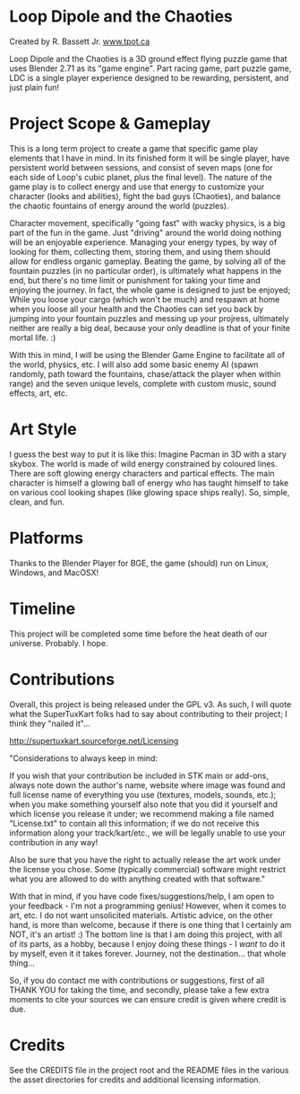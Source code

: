 Loop Dipole and the Chaoties
==========

Created by R. Bassett Jr.
www.tpot.ca

Loop Dipole and the Chaoties is a 3D ground effect flying puzzle game that uses Blender 2.71 as its "game engine". Part racing game, part puzzle game, LDC is a single player experience designed to be rewarding, persistent, and just plain fun! 

Project Scope & Gameplay
========================

This is a long term project to create a game that specific game play elements that I have in mind. In its finished form it will be single player, have persistent world between sessions, and consist of seven maps (one for each side of Loop's cubic planet, plus the final level). The nature of the game play is to collect energy and use that energy to customize your character (looks and abilities), fight the bad guys (Chaoties), and balance the chaotic fountains of energy around the world (puzzles). 

Character movement, specifically "going fast" with wacky physics, is a big part of the fun in the game. Just "driving" around the world doing nothing will be an enjoyable experience. Managing your energy types, by way of looking for them, collecting them, storing them, and using them should allow for endless organic gameplay. Beating the game, by solving all of the fountain puzzles (in no particular order), is ultimately what happens in the end, but there's no time limit or punishment for taking your time and enjoying the journey. In fact, the whole game is designed to just be enjoyed; While you loose your cargo (which won't be much) and respawn at home when you loose all your health and the Chaoties can set you back by jumping into your fountain puzzles and messing up your projress, ultimately neither are really a big deal, because your only deadline is that of your finite mortal life. :)

With this in mind, I will be using the Blender Game Engine to facilitate all of the world, physics, etc. I will also add some basic enemy AI (spawn randomly, path toward the fountains, chase/attack the player when within range) and the seven unique levels, complete with custom music, sound effects, art, etc.


Art Style
=========
I guess the best way to put it is like this: Imagine Pacman in 3D with a stary skybox. The world is made of wild energy constrained by coloured lines. There are soft glowing energy characters and partical effects. The main character is himself a glowing ball of energy who has taught himself to take on various cool looking shapes (like glowing space ships really). So, simple, clean, and fun. 


Platforms
=========
Thanks to the Blender Player for BGE, the game (should) run on Linux, Windows, and MacOSX!


Timeline
========
This project will be completed some time before the heat death of our universe. Probably. I hope.


Contributions
=============
Overall, this project is being released under the GPL v3. As such, I will quote what the SuperTuxKart folks had to say about contributing to their project; I think they "nailed it"...
 
http://supertuxkart.sourceforge.net/Licensing 

"Considerations to always keep in mind: 

If you wish that your contribution be included in STK main or add-ons, always note down the author's name, website where image was found and full license name of everything you use (textures, models, sounds, etc.); when you make something yourself also note that you did it yourself and which license you release it under; we recommend making a file named "License.txt" to contain all this information; if we do not receive this information along your track/kart/etc., we will be legally unable to use your contribution in any way!

Also be sure that you have the right to actually release the art work under the license you chose. Some (typically commercial) software might restrict what you are allowed to do with anything created with that software."

With that in mind, if you have code fixes/suggestions/help, I am open to your feedback - I'm not a programming genius! However, when it comes to art, etc. I do not want unsolicited materials. Artistic advice, on the other hand, is more than welcome, because if there is one thing that I certainly am NOT, it's an artist! :) The bottom line is that I am doing this project, with all of its parts, as a hobby, because I enjoy doing these things - I *want* to do it by myself, even it it takes forever. Journey, not the destination... that whole thing...

So, if you do contact me with contributions or suggestions, first of all THANK YOU for taking the time, and secondly, please take a few extra moments to cite your sources we can ensure credit is given where credit is due.


Credits
========

See the CREDITS file in the project root and the README files in the various the asset directories for credits and additional licensing information.
